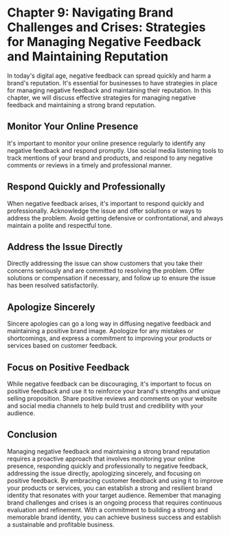 Chapter 9: Navigating Brand Challenges and Crises: Strategies for Managing Negative Feedback and Maintaining Reputation
=======================================================================================================================

In today's digital age, negative feedback can spread quickly and harm a brand's reputation. It's essential for businesses to have strategies in place for managing negative feedback and maintaining their reputation. In this chapter, we will discuss effective strategies for managing negative feedback and maintaining a strong brand reputation.

Monitor Your Online Presence
----------------------------

It's important to monitor your online presence regularly to identify any negative feedback and respond promptly. Use social media listening tools to track mentions of your brand and products, and respond to any negative comments or reviews in a timely and professional manner.

Respond Quickly and Professionally
----------------------------------

When negative feedback arises, it's important to respond quickly and professionally. Acknowledge the issue and offer solutions or ways to address the problem. Avoid getting defensive or confrontational, and always maintain a polite and respectful tone.

Address the Issue Directly
--------------------------

Directly addressing the issue can show customers that you take their concerns seriously and are committed to resolving the problem. Offer solutions or compensation if necessary, and follow up to ensure the issue has been resolved satisfactorily.

Apologize Sincerely
-------------------

Sincere apologies can go a long way in diffusing negative feedback and maintaining a positive brand image. Apologize for any mistakes or shortcomings, and express a commitment to improving your products or services based on customer feedback.

Focus on Positive Feedback
--------------------------

While negative feedback can be discouraging, it's important to focus on positive feedback and use it to reinforce your brand's strengths and unique selling proposition. Share positive reviews and comments on your website and social media channels to help build trust and credibility with your audience.

Conclusion
----------

Managing negative feedback and maintaining a strong brand reputation requires a proactive approach that involves monitoring your online presence, responding quickly and professionally to negative feedback, addressing the issue directly, apologizing sincerely, and focusing on positive feedback. By embracing customer feedback and using it to improve your products or services, you can establish a strong and resilient brand identity that resonates with your target audience. Remember that managing brand challenges and crises is an ongoing process that requires continuous evaluation and refinement. With a commitment to building a strong and memorable brand identity, you can achieve business success and establish a sustainable and profitable business.

